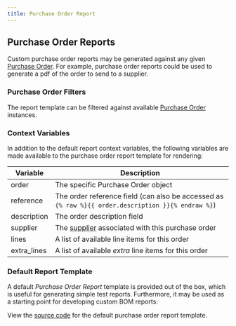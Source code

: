 ```yaml
---
title: Purchase Order Report
---
```


## Purchase Order Reports

Custom purchase order reports may be generated against any given [Purchase Order](../buy/po.md). For example, purchase order reports could be used to generate a pdf of the order to send to a supplier.

### Purchase Order Filters

The report template can be filtered against available [Purchase Order](../buy/po.md) instances.

### Context Variables

In addition to the default report context variables, the following variables are made available to the purchase order report template for rendering:

| Variable | Description |
| --- | --- |
| order | The specific Purchase Order object |
| reference | The order reference field (can also be accessed as `{% raw %}{{ order.description }}{% endraw %}`) |
| description | The order description field |
| supplier | The [supplier](../buy/supplier.md) associated with this purchase order |
| lines | A list of available line items for this order |
| extra_lines | A list of available *extra* line items for this order | 

### Default Report Template

A default *Purchase Order Report* template is provided out of the box, which is useful for generating simple test reports. Furthermore, it may be used as a starting point for developing custom BOM reports:

View the [source code](https://github.com/inventree/InvenTree/blob/master/InvenTree/report/templates/report/inventree_po_report_base.html) for the default purchase order report template.
